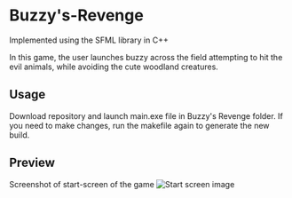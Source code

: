 # Buzzy's-Revenge
Implemented using the SFML library in C++

In this game, the user launches buzzy across the field attempting to hit the evil animals, while avoiding the cute woodland creatures.

## Usage
Download repository and launch main.exe file in Buzzy's Revenge folder. 
If you need to make changes, run the makefile again to generate the new build.

## Preview
Screenshot of start-screen of the game
![Start screen image](/Buzzy\'s_Revenge/Start-screen.png)

